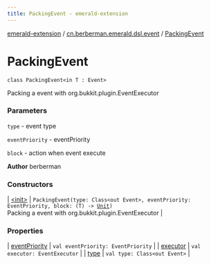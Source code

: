 ```yaml
---
title: PackingEvent - emerald-extension
---
```


[emerald-extension](../../index.html) / [cn.berberman.emerald.dsl.event](../index.html) / [PackingEvent](.)

# PackingEvent

`class PackingEvent<in T : Event>`

Packing a event with org.bukkit.plugin.EventExecutor

### Parameters

`type` - event type

`eventPriority` - eventPriority

`block` - action when event execute

**Author**
berberman

### Constructors

| [&lt;init&gt;](-init-.html) | `PackingEvent(type: Class<out Event>, eventPriority: EventPriority, block: (T) -> `[`Unit`](https://kotlinlang.org/api/latest/jvm/stdlib/kotlin/-unit/index.html)`)`<br>Packing a event with org.bukkit.plugin.EventExecutor |

### Properties

| [eventPriority](event-priority.html) | `val eventPriority: EventPriority` |
| [executor](executor.html) | `val executor: EventExecutor` |
| [type](type.html) | `val type: Class<out Event>` |

